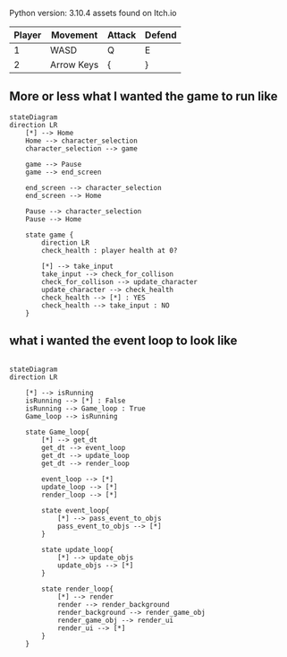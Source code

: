 Python version: 3.10.4
assets found on Itch.io

| Player | Movement   | Attack | Defend |
| ------ | ---------- | ------ | ------ |
| 1      | WASD       | Q      | E      |
| 2      | Arrow Keys | {      | }      |

## More or less what I wanted the game to run like

```mermaid
stateDiagram
direction LR
	[*] --> Home
	Home --> character_selection
	character_selection --> game

	game --> Pause
	game --> end_screen

	end_screen --> character_selection
	end_screen --> Home

	Pause --> character_selection
	Pause --> Home

	state game {
		direction LR
		check_health : player health at 0?

		[*] --> take_input
		take_input --> check_for_collison
		check_for_collison --> update_character
		update_character --> check_health
		check_health --> [*] : YES
		check_health --> take_input : NO
	}

```

## what i wanted the event loop to look like

```mermaid

stateDiagram
direction LR

	[*] --> isRunning
	isRunning --> [*] : False
	isRunning --> Game_loop : True
	Game_loop --> isRunning

	state Game_loop{
		[*] --> get_dt
		get_dt --> event_loop
		get_dt --> update_loop
		get_dt --> render_loop

		event_loop --> [*]
		update_loop --> [*]
		render_loop --> [*]

		state event_loop{
			[*] --> pass_event_to_objs
			pass_event_to_objs --> [*]
		}

		state update_loop{
			[*] --> update_objs
			update_objs --> [*]
		}

		state render_loop{
			[*] --> render
			render --> render_background
			render_background --> render_game_obj
			render_game_obj --> render_ui
			render_ui --> [*]
		}
	}



```
